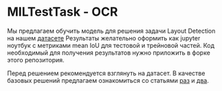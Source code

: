 # MILTestTask - OCR

Мы предлагаем обучить модель для решения задачи Layout Detection на нашем [датасете](https://drive.google.com/file/d/1euOGyo8jzP-iJF_WMuwTtBzrRsvQ4h3c/view?usp=sharing)
Результаты желательно оформить как jupyter ноутбук с метриками mean IoU для тестовой и трейновой частей.
Код необходимый для получения результатов нужно приложить в форке этого репозитория.

Перед решением рекомендуется взглянуть на датасет. 
В качестве базовых решений предлагаем ознакомиться со статьями [раз](https://arxiv.org/pdf/1512.02325.pdf) и [два](https://link.springer.com/chapter/10.1007/978-3-319-95957-3_30).